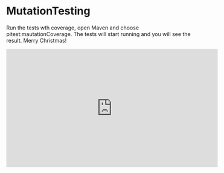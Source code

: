 # MutationTesting
Run the tests wth coverage, open Maven and choose pitest:mautationCoverage.
The tests will start running and you will see the result.
Merry Christmas!
<iframe width="560" height="315" src="https://www.youtube.com/embed/ByK84WFMaJw" title="YouTube video player" frameborder="0" allow="accelerometer; autoplay; clipboard-write; encrypted-media; gyroscope; picture-in-picture" allowfullscreen></iframe>

